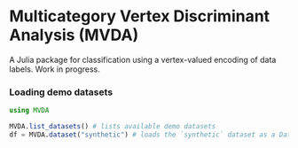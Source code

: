# Multicategory Vertex Discriminant Analysis (MVDA)

A Julia package for classification using a vertex-valued encoding of data labels.
Work in progress.

### Loading demo datasets

```julia
using MVDA

MVDA.list_datasets() # lists available demo datasets
df = MVDA.dataset("synthetic") # loads the `synthetic` dataset as a DataFrame
```

